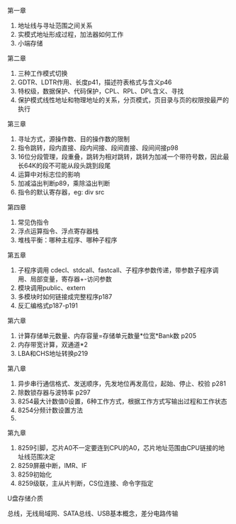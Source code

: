 第一章

1. 地址线与寻址范围之间关系
2. 实模式地址形成过程，加法器如何工作
3. 小端存储

第二章

1. 三种工作模式切换
2. GDTR、LDTR作用、长度p41，描述符表格式与含义p46
3. 特权级，数据保护、代码保护，CPL、RPL、DPL含义、寻找
4. 保护模式线性地址和物理地址的关系，分页模式，页目录与页的权限按最严的执行

第三章

1. 寻址方式，源操作数、目的操作数的限制
2. 指令跳转，段内直接、段内间接、段间直接、段间间接p98
3. 16位分段管理，段重叠，跳转为相对跳转，跳转为加减一个带符号数，因此最长64K的段不可能从段头跳到段尾
4. 运算中对标志位的影响
5. 加减溢出判断p89，乘除溢出判断
6. 指令的默认寄存器，eg: div src

第四章

1. 常见伪指令
2. 浮点运算指令、浮点寄存器栈
3. 堆栈平衡：哪种主程序、哪种子程序

第五章

1. 子程序调用 cdecl、stdcall、fastcall、子程序参数传递，带参数子程序调用、局部变量，寄存器+-访问参数
2. 模块调用public、extern
3. 多模块时如何链接成完整程序p187
4. 反汇编格式p187-p191

第六章

1. 计算存储单元数量、内存容量=存储单元数量\*位宽\*Bank数 p205
2. 内存带宽计算，双通道\*2
3. LBA和CHS地址转换p219

第八章

1. 异步串行通信格式、发送顺序，先发地位再发高位，起始、停止、校验 p281
2. 除数锁存器与波特率 p297
3. 8254最大计数值0设置，6种工作方式，根据工作方式写输出过程和工作状态
4. 8254分频计数设置方法
5. 

第九章

1. 8259引脚，芯片A0不一定要连到CPU的A0，芯片地址范围由CPU链接的地址线范围决定
2. 8259屏蔽中断，IMR、IF
3. 8259初始化
4. 8259级联，主从片判断，CS位连接、命令字指定



U盘存储介质

总线，无线局域网、SATA总线、USB基本概念，差分电路传输